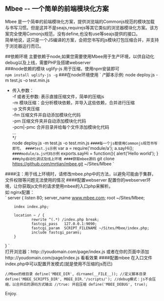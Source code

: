 ## Mbee -- 一个简单的前端模块化方案
  Mbee 是一个简单的前端模块化方案，提供浏览端的Commonjs规范的模块加载与书写习惯。但是这并不是seajs,requirejs等其它类似的浏览器模块化方案。该方案完全使用Comonjs规范，没有define,也没有use等seajs提供的接口。    
  简单地说，这只是一个JS编译的方案，会把您书写的js模块打包压缩合并，并支持于浏览器运行而已。

##依赖环境
主要依赖于node,如果您需要使用Mbee用于生产环境，以供自动化debug以及上线，需要PHP及搭建webserver  
###node依赖的模块
uglify-js 用于压缩，使用npm安装即可  
`
npm install uglify-js -g
`
###在node环境使用
`
/*脚本示例: node deploy.js -m test.js -o test.min.js  
 * 传入参数：  
        -f 或者无参数: 表示直接压缩文件，简单的压缩js  
        -m 模块压缩：会分析模块依赖，并导入这些依赖，合并进行压缩  
        -p 文件夹压缩  
        -fm 压缩文件并自动添加模块化代码  
        -pm 压缩文件夹并自动添加模块化代码  
        -pcm|-pmc 合并目录并给每个文件添加模块化代码  
        ...  
*/  
node deploy.js -m test.js -o test.min.js
`
####每一个js都使用Commonjs规范书写即可。
####test.js示例
`
var a = require('module/a');
a.sayHi();
`
####module/a.js代码示例
`
exports.sayHi = function(){
	alert('Hello world');
}
`
###php自动化调试及线上环境
####获取mbee源码
`
git clone https://github.com/mrtian/mbee.git ~/Sites/Mbee
`

####注：用于线上环境时，请修改mbee.php中的方法，以避免可能由于集群，文件权限等问题无法使用的情况
####配置webserver
配置你的webserver环境，让你获取js文件的请求使用mbee的入口php来解析。    
如 nginx配置：    
`
server {
        listen  80;
        server_name     www.mbee.com;
        root    ~/Sites/Mbee;

        index index.php;

        location ~ / {
                rewrite ^(.*) /index.php break;
                fastcgi_pass   127.0.0.1:9090;
                fastcgi_param  SCRIPT_FILENAME ~/Sites/Mbee/index.php;
                include fastcgi_params;
        }
 }
 `    
 打开浏览器：http:://youdomain.com/page/index.js  或者在你的页面中添加 http:://youdomain.com/page/index.js 看看效果
 ####配置mbee
 在入口文件index.php中可以配置开发模式(就是使用不压缩的js而已)      
 
 `
//Mbee的根目录
define('MBEE_DIR', dirname(__FILE__));
//定义脚本目录
define('MBEE_SCRIPTS_DIR', MBEE_DIR.'/scripts/');
//debug模式：js不会压缩，以合并后的源码方式输出
//true: 开启压缩
define('MBEE_DEBUG', true);
`    

 Enjoy.













